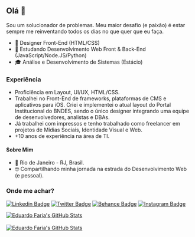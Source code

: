 ## Olá 🤘
Sou um solucionador de problemas. Meu maior desafio (e paixão) é estar sempre me reinventando todos os dias no que quer que eu faça.

- 💼 Designer Front-End (HTML/CSS)
- 🔎 Estudando Desenvolvimento Web Front & Back-End (JavaScript/Node.JS/Python)
- 🎓 Análise e Desenvolvimento de Sistemas (Estácio)

### Experiência
- Proficiência em Layout, UI/UX, HTML/CSS.
- Trabalhei no Front-End de frameworks, plataformas de CMS e aplicativos para iOS. Criei e implementei o atual layout do Portal Institucional do BNDES, sendo o único designer integrando uma equipe de desenvolvedores, analistas e DBAs.
- Já trabalhei com impressos e tenho trabalhado como freelancer em projetos de Mídias Sociais, Identidade Visual e Web.
- +10 anos de experiência na área de TI.

#### Sobre Mim
- 📍 Rio de Janeiro - RJ, Brasil.
- 🤓 Compartilhando minha jornada na estrada do Desenvolvimento Web (e pessoal).

### Onde me achar?
[![Linkedin Badge](https://img.shields.io/badge/-Eduardo%20Faria-blue?style=flat-square&logo=Linkedin&logoColor=white&link=https://www.linkedin.com/in/criativos/)](https://www.linkedin.com/in/criativos/) [![Twitter Badge](https://img.shields.io/badge/-@OlaEduTV-00acee?style=flat-square&logo=Twitter&logoColor=white&link=https://twitter.com/OlaEduTV)](https://twitter.com/OlaEduTV) [![Behance Badge](https://img.shields.io/badge/-Meu%20Portf%C3%B3lio-333333?style=flat-square&logo=Behance&logoColor=white&link=https://www.behance.net/criativos)](https://www.behance.net/criativos) [![Instagram Badge](https://img.shields.io/badge/-@OlaEduTV-D60187?style=flat-square&logo=Instagram&logoColor=white&link=https://www.instagram.com/OlaEduTv/)](https://www.instagram.com/OlaEduTv/)

<a href="https://github.com/eduardofaria?tab=repositories">
  <img align="center" src="https://github-readme-stats.vercel.app/api?username=eduardofaria&show_icons=true&line_height=27&count_private=true&theme=omni&locale=pt-BR" alt="Eduardo Faria's GitHub Stats" />
</a>
<br><br>
<a href="https://github.com/eduardofaria?tab=repositories">
  <img align="center" src="https://github-readme-stats.vercel.app/api/top-langs/?username=eduardofaria&layout=compact&theme=dracula&locale=pt-BR" alt="Eduardo Faria's GitHub Stats" />
</a>
